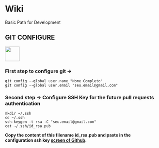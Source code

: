 # Wiki
Basic Path for Development

## GIT CONFIGURE 
<img src="https://git-scm.com/images/logos/downloads/Git-Icon-1788C.png" width="48">

### First step to configure git ->

```
git config --global user.name "Nome Completo"
git config --global user.email "seu.email@gmail.com"
```

### Second step -> Configure SSH Key for the future pull requests authentication 

```
mkdir ~/.ssh
cd ~/.ssh
ssh-keygen -t rsa -C "seu.email@gmail.com"
cat ~/.ssh/id_rsa.pub
```

**Copy the content of this filename id_rsa.pub and paste in the configuration ssh key [screen of Github](https://github.com/settings/ssh/new).**

